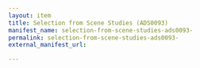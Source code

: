 ```yaml
---
layout: item
title: Selection from Scene Studies (ADS0093)
manifest_name: selection-from-scene-studies-ads0093-
permalink: selection-from-scene-studies-ads0093-
external_manifest_url: 

---
```

<!-- Add an essay or interpretive material below this line,
using HTML or markdown.  Do not modify this file above this line -->

